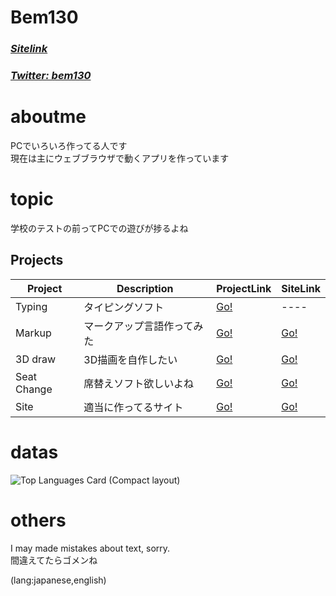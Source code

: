 # Bem130
### [*Sitelink*](https://bem130.github.io) 
### [*Twitter: bem130*](https://twitter.com/bem130) 

# aboutme
PCでいろいろ作ってる人です  
現在は主にウェブブラウザで動くアプリを作っています  

# topic
学校のテストの前ってPCでの遊びが捗るよね

## Projects 

| Project | Description | ProjectLink | SiteLink |
| -- | -- | -- | -- |
| Typing | タイピングソフト | [Go!](https://github.com/bem130/typing) | ---- |
| Markup | マークアップ言語作ってみた | [Go!](https://github.com/bem130/markup) | [Go!](https://bem130.github.io/markup/editor) |
| 3D draw | 3D描画を自作したい | [Go!](https://github.com/bem130/web3d) | [Go!](https://bem130.github.io/web3d/) |
| Seat Change | 席替えソフト欲しいよね | [Go!](https://github.com/bem130/seat-change) | [Go!](https://bem130.github.io/seat-change) |
| Site | 適当に作ってるサイト | [Go!](https://github.com/bem130/mainsite) | [Go!](https://bem130.github.io/mainsite/) |

# datas

![Top Languages Card (Compact layout)](https://github-readme-stats.vercel.app/api/top-langs/?username=bem130&layout=compact)

# others
I may made mistakes about text, sorry.  
間違えてたらゴメンね  
  
  (lang:japanese,english)

